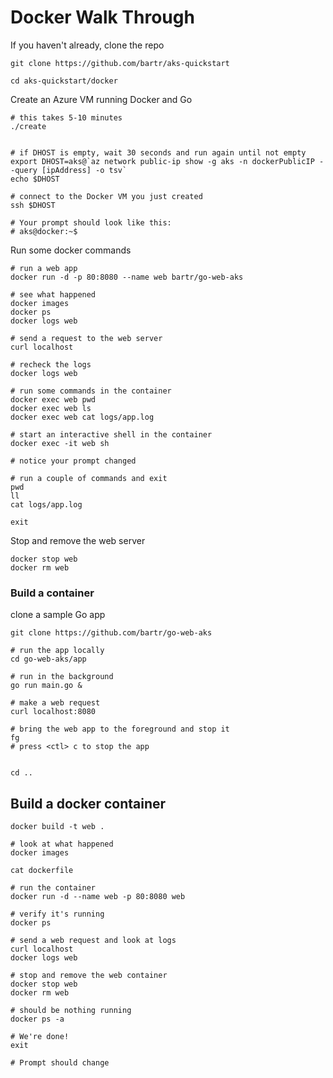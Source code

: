 # Docker Walk Through

If you haven't already, clone the repo

```
git clone https://github.com/bartr/aks-quickstart

cd aks-quickstart/docker
```

Create an Azure VM running Docker and Go

```
# this takes 5-10 minutes
./create


# if DHOST is empty, wait 30 seconds and run again until not empty
export DHOST=aks@`az network public-ip show -g aks -n dockerPublicIP --query [ipAddress] -o tsv`
echo $DHOST

# connect to the Docker VM you just created
ssh $DHOST

# Your prompt should look like this:
# aks@docker:~$

```

Run some docker commands

```
# run a web app
docker run -d -p 80:8080 --name web bartr/go-web-aks

# see what happened
docker images
docker ps
docker logs web

# send a request to the web server
curl localhost

# recheck the logs
docker logs web

# run some commands in the container
docker exec web pwd
docker exec web ls
docker exec web cat logs/app.log

# start an interactive shell in the container
docker exec -it web sh

# notice your prompt changed

# run a couple of commands and exit
pwd
ll
cat logs/app.log

exit
```

Stop and remove the web server

```
docker stop web
docker rm web
```

### Build a container


clone a sample Go app


```
git clone https://github.com/bartr/go-web-aks

# run the app locally
cd go-web-aks/app

# run in the background
go run main.go &

# make a web request
curl localhost:8080

# bring the web app to the foreground and stop it
fg
# press <ctl> c to stop the app


cd ..
```

## Build a docker container

```
docker build -t web .

# look at what happened
docker images

cat dockerfile

# run the container
docker run -d --name web -p 80:8080 web

# verify it's running
docker ps

# send a web request and look at logs
curl localhost
docker logs web

# stop and remove the web container
docker stop web
docker rm web

# should be nothing running
docker ps -a

# We're done!
exit

# Prompt should change
```

